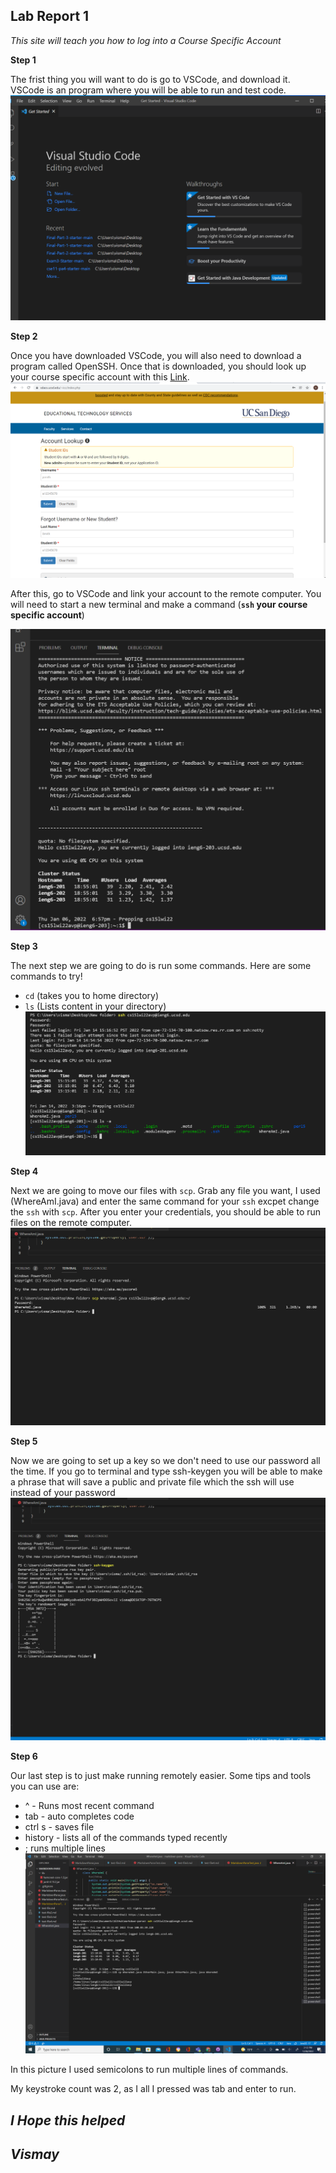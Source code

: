 ## Lab Report 1

*This site will teach you how to log into a Course Specific Account*

**Step 1**


The frist thing you will want to do is go to VSCode, and download it. VSCode is an program where you will be able to run and test code.
![Image](Picture1.png)

**Step 2** 


Once you have downloaded VSCode, you will also need to download a program called OpenSSH. Once that is downloaded, you should look up your course specific account with this [Link](https://sdacs.ucsd.edu/~icc/index.php).
![Image](Picture2.png)

After this, go to VSCode and link your account to the remote computer. You will need to start a new terminal and make a command (**```ssh``` your course specific account**)

![Image](Picture4.png)

**Step 3**


The next step we are going to do is run some commands. Here are some commands to try!
* ```cd``` (takes you to home directory)
* ```ls``` (Lists content in your directory)
![Image](Picture3.png)

**Step 4**


Next we are going to move our files with ```scp```. Grab any file you want, I used (WhereAmI.java) and enter the same command for your ```ssh``` excpet change the ```ssh``` with ```scp```. After you enter your credentials, you should be able to run files on the remote computer.
![Image](Picture5.png)

**Step 5**


Now we are going to set up a key so we don't need to use our password all the time. If you go to terminal and type ssh-keygen you will be able to make a phrase that will save a public and private file which the ssh will use instead of your password
![Image](Picture6.png)

**Step 6**


Our last step is to just make running remotely easier. Some tips and tools you can use are:
- ^ - Runs most recent command
- tab - auto completes code
- ctrl s - saves file
- history - lists all of the commands typed recently
- ; runs multiple lines
![Image](Picture15.png)

In this picture I used semicolons to run multiple lines of commands.

My keystroke count was 2, as I all I pressed was tab and enter to run. 


## *I Hope this helped*
## *Vismay*
